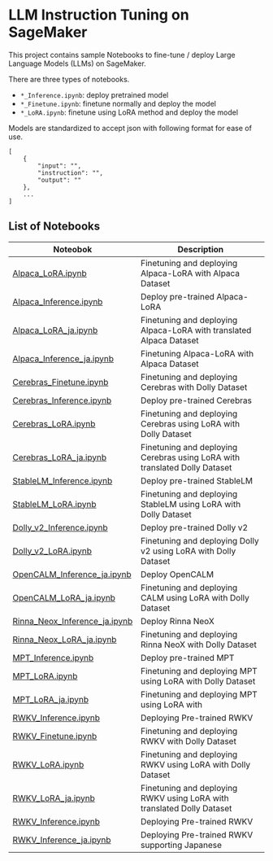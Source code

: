 # LLM Instruction Tuning on SageMaker

This project contains sample Notebooks to fine-tune / deploy Large Language Models (LLMs) on SageMaker.

There are three types of notebooks.

- `*_Inference.ipynb`: deploy pretrained model
- `*_Finetune.ipynb`: finetune normally and deploy the model
- `*_LoRA.ipynb`: finetune using LoRA method and deploy the model

Models are standardized to accept json with following format for ease of use.

```
[
    {
        "input": "",
        "instruction": "",
        "output": ""
    },
    ...
]
```

## List of Notebooks

| Noteobok | Description |
| -------- | ----------- |
| [Alpaca_LoRA.ipynb](AutoModel/Alpaca_LoRA.ipynb) | Finetuning and deploying Alpaca-LoRA with Alpaca Dataset |
| [Alpaca_Inference.ipynb](AutoModel/Alpaca_Inference.ipynb) | Deploy pre-trained Alpaca-LoRA |
| [Alpaca_LoRA_ja.ipynb](AutoModel/Alpaca_LoRA_ja.ipynb) | Finetuning and deploying Alpaca-LoRA with translated Alpaca Dataset |
| [Alpaca_Inference_ja.ipynb](AutoModel/Alpaca_Inference_ja.ipynb) | Finetuning Alpaca-LoRA with Alpaca Dataset |
| [Cerebras_Finetune.ipynb](AutoModel/Cerebras_Finetune.ipynb) | Finetuning and deploying Cerebras with Dolly Dataset |
| [Cerebras_Inference.ipynb](AutoModel/Cerebras_Inference.ipynb) | Deploy pre-trained Cerebras |
| [Cerebras_LoRA.ipynb](AutoModel/Cerebras_LoRA.ipynb) | Finetuning and deploying Cerebras using LoRA with Dolly Dataset |
| [Cerebras_LoRA_ja.ipynb](AutoModel/Cerebras_LoRA_ja.ipynb) | Finetuning and deploying Cerebras using LoRA with translated Dolly Dataset |
| [StableLM_Inference.ipynb](AutoModel/StableLM_Inference.ipynb) | Deploy pre-trained StableLM |
| [StableLM_LoRA.ipynb](AutoModel/StableLM_LoRA.ipynb) | Finetuning and deploying StableLM using LoRA with Dolly Dataset |
| [Dolly_v2_Inference.ipynb](AutoModel/Dolly_v2_Inference.ipynb) | Deploy pre-trained Dolly v2 |
| [Dolly_v2_LoRA.ipynb](AutoModel/Dolly_v2_LoRA.ipynb) | Finetuning and deploying Dolly v2 using LoRA with Dolly Dataset |
| [OpenCALM_Inference_ja.ipynb](AutoModel/OpenCALM_Inference_ja.ipynb) | Deploy OpenCALM |
| [OpenCALM_LoRA_ja.ipynb](AutoModel/OpenCALM_LoRA_ja.ipynb) | Finetuning and deploying CALM using LoRA with Dolly Dataset |
| [Rinna_Neox_Inference_ja.ipynb](AutoModel/Rinna_Neox_Inference_ja.ipynb) | Deploy Rinna NeoX |
| [Rinna_Neox_LoRA_ja.ipynb](AutoModel/Rinna_Neox_LoRA_ja.ipynb) | Finetuning and deploying Rinna NeoX with Dolly Dataset|
| [MPT_Inference.ipynb](AutoModel/MPT_Inference.ipynb) | Deploy pre-trained MPT |
| [MPT_LoRA.ipynb](AutoModel/MPT_LoRA.ipynb) | Finetuning and deploying MPT using LoRA with Dolly Dataset |
| [MPT_LoRA_ja.ipynb](AutoModel/MPT_LoRA_ja.ipynb) | Finetuning and deploying MPT using LoRA with |
| [RWKV_Inference.ipynb](AutoModel/RWKV_Inference.ipynb) | Deploying Pre-trained RWKV |
| [RWKV_Finetune.ipynb](RWKV/RWKV_Finetune.ipynb) | Finetuning and deploying RWKV with Dolly Dataset |
| [RWKV_LoRA.ipynb](RWKV/RWKV_Finetune.ipynb) | Finetuning and deploying RWKV using LoRA with Dolly Dataset |
| [RWKV_LoRA_ja.ipynb](RWKV/RWKV_Finetune.ipynb) | Finetuning and deploying RWKV using LoRA with translated Dolly Dataset |
| [RWKV_Inference.ipynb](RWKV/RWKV_Inference.ipynb) | Deploying Pre-trained RWKV |
| [RWKV_Inference_ja.ipynb](RWKV/RWKV_Inference_ja.ipynb) | Deploying Pre-trained RWKV supporting Japanese |
